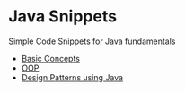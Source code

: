 # Java Snippets
Simple Code Snippets for Java fundamentals

- [Basic Concepts](1.%20basics/)
- [OOP](2.%20oop/)
- [Design Patterns using Java](https://github.com/MeqdadDev/design-patterns/tree/main/java)